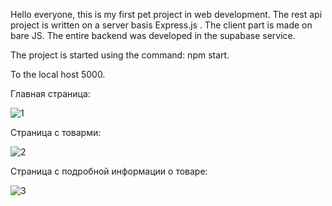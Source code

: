 Hello everyone, this is my first pet project in web development. The rest api project is written on a server basis Express.js . The client part is made on bare JS. The entire backend was developed in the supabase service.

The project is started using the command: npm start.

To the local host 5000.


Главная страница:

![1](https://user-images.githubusercontent.com/81052282/191044693-e8a7cb75-834d-4888-af1b-7d9f6791d9ac.png)

Страница с товарми:

![2](https://user-images.githubusercontent.com/81052282/191044956-9331b847-a8e5-4ae3-bfb0-d81420831bd5.png)


Страница с подробной информации о товаре:

![3](https://user-images.githubusercontent.com/81052282/191044825-dc48d8d9-1b98-43b7-ad6c-8d4880bb1a67.png)

